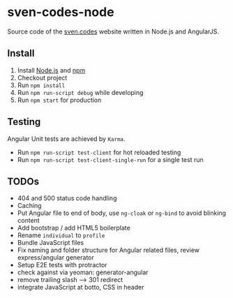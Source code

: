 # sven-codes-node
Source code of the [sven.codes](http://sven.codes) website written in Node.js and AngularJS.

## Install

1. Install [Node.js](https://nodejs.org) and [npm](https://www.npmjs.com)
2. Checkout project
3. Run `npm install`
4. Run `npm run-script debug` while developing
5. Run `npm start` for production

## Testing

Angular Unit tests are achieved by `Karma`.
* Run `npm run-script test-client` for hot reloaded testing
* Run `npm run-script test-client-single-run` for a single test run

## TODOs

* 404 and 500 status code handling
* Caching
* Put Angular file to end of body, use `ng-cloak` or `ng-bind` to avoid blinking content
* Add bootstrap / add HTML5 boilerplate
* Rename `individual` to `profile`
* Bundle JavaScript files
* Fix naming and folder structure for Angular related files, review express/angular generator
* Setup E2E tests with protractor
* check against via yeoman: generator-angular
* remove trailing slash --> 301 redirect
* integrate JavaScript at botto, CSS in header
